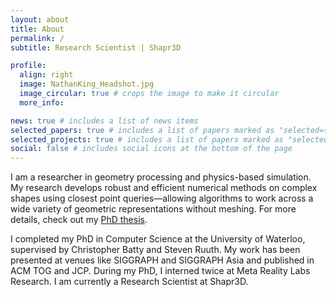 ```yaml
---
layout: about
title: About
permalink: /
subtitle: Research Scientist | Shapr3D

profile:
  align: right
  image: NathanKing_Headshot.jpg
  image_circular: true # crops the image to make it circular
  more_info: 

news: true # includes a list of news items
selected_papers: true # includes a list of papers marked as "selected={true}"
selected_projects: true # includes a list of papers marked as "selected_project={true}"
social: false # includes social icons at the bottom of the page
---
```


I am a researcher in geometry processing and physics-based simulation. My research develops robust and efficient numerical methods on complex shapes using closest point queries—allowing algorithms to work across a wide variety of geometric representations without meshing. For more details, check out my [PhD thesis](assets/pdf/PhD_Thesis.pdf).

I completed my PhD in Computer Science at the University of Waterloo, supervised by Christopher Batty and Steven Ruuth. My work has been presented at venues like SIGGRAPH and SIGGRAPH Asia and published in ACM TOG and JCP.  During my PhD, I interned twice at Meta Reality Labs Research. I am currently a Research Scientist at Shapr3D.
